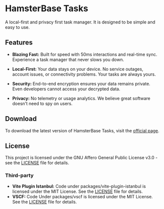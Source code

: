 # HamsterBase Tasks

A local-first and privacy first task manager. It is designed to be simple and easy to use.

## Features

- **Blazing Fast:** Built for speed with 50ms interactions and real-time sync. Experience a task manager that never slows you down.

- **Local-First:** Your data stays on your device. No service outages, account issues, or connectivity problems. Your tasks are always yours.

- **Security:** End-to-end encryption ensures your data remains private. Even developers cannot access your decrypted data.

- **Privacy:** No telemetry or usage analytics. We believe great software doesn't need to spy on users.

## Download

To download the latest version of HamsterBase Tasks, visit the [official page](https://tasks.hamsterbase.com/).

## License

This project is licensed under the GNU Affero General Public License v3.0 - see the [LICENSE](LICENSE) file for details.

### Third-party

- **Vite Plugin Istanbul:** Code under packages/vite-plugin-istanbul is licensed under the MIT License. See the [LICENSE](src/packages/vite-plugin-istanbul/license) file for details.
- **VSCF:** Code Under packages/vscf is licensed under the MIT License. See the [LICENSE](src/packages/vscf/License) file for details.
